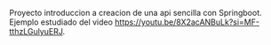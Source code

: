 Proyecto introduccion a creacion de una api sencilla con Springboot. Ejemplo estudiado del video https://youtu.be/8X2acANBuLk?si=MF-tthzLGulyuERJ. 
